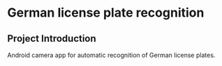 # **German license plate recognition**

## Project Introduction

Android camera app for automatic recognition of German license plates.
